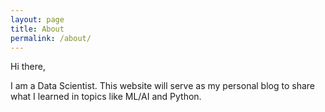 ```yaml
---
layout: page
title: About
permalink: /about/
---
```


Hi there,

I am a Data Scientist. This website will serve as my personal blog to share what I learned in topics like ML/AI and Python.
